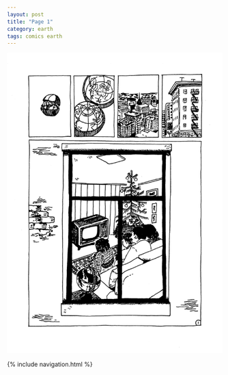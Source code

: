 ```yaml
---
layout: post
title: "Page 1"
category: earth
tags: comics earth
---
```


![Page 1](/assets/1.png)

{% include navigation.html %}
